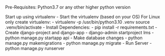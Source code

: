 Pre-Requisites: Python3.7 or any other higher python version

Start up using virtualenv 
    - Start the virtualenv (based on your OS)
        For Linux only create virtualenv:
            - virtualenv -p /usr/bin/python3.10 .venv
              source .venv/bin/activate
    - Install Dependencies:
        - pip install -r requirements.txt
    - Create django-project and django-app
        - django-admin startproject lms
        - python manage.py startapp api
    - Make database changes
        - python manage.py makemigrations
        - python manage.py migrate
    - Run Server
        - python manage.py runserver

        
